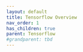 ```yaml
---
layout: default
title: Tensorflow Overview
nav_order: 1
has_children: true
parent: Tensorflow
#grandparent: tbd
---
```

